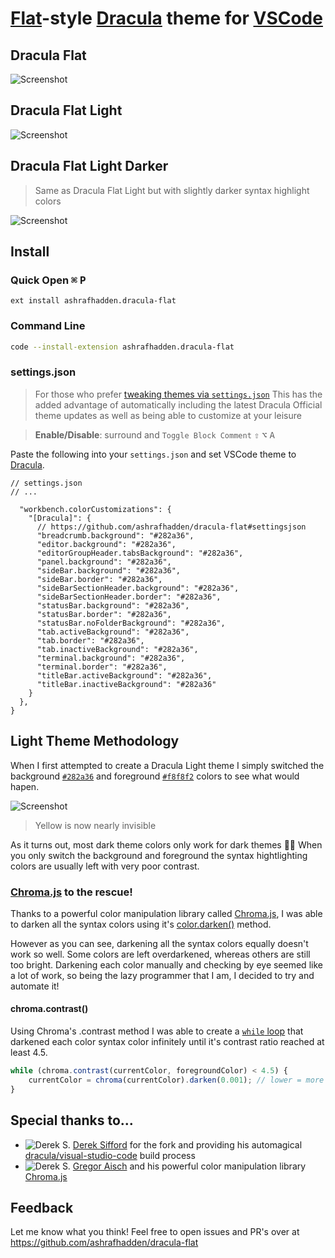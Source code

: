 <!-- TODO: Replace `Dracula Flat Theme` link in Colors section w/ marketplace URL -->

# [Flat](https://en.wikipedia.org/wiki/Flat_design)-style [Dracula](https://marketplace.visualstudio.com/items?itemName=dracula-theme.theme-dracula) theme for [VSCode](http://code.visualstudio.com)

## Dracula Flat

![Screenshot](https://raw.githubusercontent.com/ashrafhadden/dracula-flat/master/screenshots/Dracula%20Flat.png)

## Dracula Flat Light

![Screenshot](https://raw.githubusercontent.com/ashrafhadden/dracula-flat/master/screenshots/Dracula%20Flat%20Light.png)

## Dracula Flat Light Darker

> Same as Dracula Flat Light but with slightly darker syntax highlight colors

![Screenshot](https://raw.githubusercontent.com/ashrafhadden/dracula-flat/master/screenshots/Dracula%20Flat%20Light%20Darker.png)

## Install

<!-- ### Marketplace -->

### Quick Open <kbd>⌘</kbd> <kbd>P</kbd>

```
ext install ashrafhadden.dracula-flat
```

### Command Line

```bash
code --install-extension ashrafhadden.dracula-flat
```

### settings.json

> For those who prefer [tweaking themes via `settings.json`](https://code.visualstudio.com/docs/getstarted/themes#_customizing-a-color-theme)
> This has the added advantage of automatically including the latest Dracula Official theme updates as well as being able to customize at your leisure

> **Enable/Disable**: surround and `Toggle Block Comment` <kbd>⇧</kbd> <kbd>⌥</kbd> <kbd>A</kbd>

Paste the following into your `settings.json` and set VSCode theme to [Dracula](https://marketplace.visualstudio.com/items?itemName=dracula-theme.theme-dracula).

```jsonc
// settings.json
// ...

  "workbench.colorCustomizations": {
    "[Dracula]": {
      // https://github.com/ashrafhadden/dracula-flat#settingsjson
      "breadcrumb.background": "#282a36",
      "editor.background": "#282a36",
      "editorGroupHeader.tabsBackground": "#282a36",
      "panel.background": "#282a36",
      "sideBar.background": "#282a36",
      "sideBar.border": "#282a36",
      "sideBarSectionHeader.background": "#282a36",
      "sideBarSectionHeader.border": "#282a36",
      "statusBar.background": "#282a36",
      "statusBar.border": "#282a36",
      "statusBar.noFolderBackground": "#282a36",
      "tab.activeBackground": "#282a36",
      "tab.border": "#282a36",
      "tab.inactiveBackground": "#282a36",
      "terminal.background": "#282a36",
      "terminal.border": "#282a36",
      "titleBar.activeBackground": "#282a36",
      "titleBar.inactiveBackground": "#282a36"
    }
  },
}

```

## Light Theme Methodology

When I first attempted to create a Dracula Light theme I simply switched the background [`#282a36`](https://github.com/dracula/dracula-theme#color-palette) and foreground [`#f8f8f2`](https://github.com/dracula/dracula-theme#color-palette) colors to see what would hapen.

![Screenshot](<https://raw.githubusercontent.com/ashrafhadden/dracula-flat/master/screenshots/Dracula%20Flat%20Light%20(no%20contrast%20adjust).png>)

> Yellow is now nearly invisible

As it turns out, most dark theme colors only work for dark themes :man_shrugging: When you only switch the background and foreground the syntax hightlighting colors
are usually left with very poor contrast.

### [Chroma.js](https://vis4.net/chromajs) to the rescue!

Thanks to a powerful color manipulation library called [Chroma.js](https://github.com/gka/chroma.js), I was able to darken all the syntax colors using it's [color.darken()](https://vis4.net/chromajs/#color-darken) method.

<!-- SCREENSHOT -->

However as you can see, darkening all the syntax colors equally doesn't work so well. Some colors are left overdarkened, whereas others are still too bright. Darkening each color manually and checking by eye seemed like a lot of work, so being the lazy programmer that I am, I decided to try and automate it!

#### chroma.contrast()

Using Chroma's .contrast method I was able to create a [`while` loop](https://developer.mozilla.org/en-US/docs/Web/JavaScript/Reference/Statements/while) that darkened each color syntax color infinitely until it's contrast ratio reached at least 4.5.

```js
while (chroma.contrast(currentColor, foregroundColor) < 4.5) {
    currentColor = chroma(currentColor).darken(0.001); // lower = more accurate
}
```

## Special thanks to...

-   ![Derek S.](https://github.com/dsifford.png?size=16) [Derek Sifford](https://github.com/dsifford) for the fork and providing his automagical [dracula/visual-studio-code](https://github.com/dracula/visual-studio-code) build process
-   ![Derek S.](https://github.com/gka.png?size=16) [Gregor Aisch](https://github.com/gka) and his powerful color manipulation library [Chroma.js](https://vis4.net/chromajs/)

## Feedback

Let me know what you think! Feel free to open issues and PR's over at https://github.com/ashrafhadden/dracula-flat
